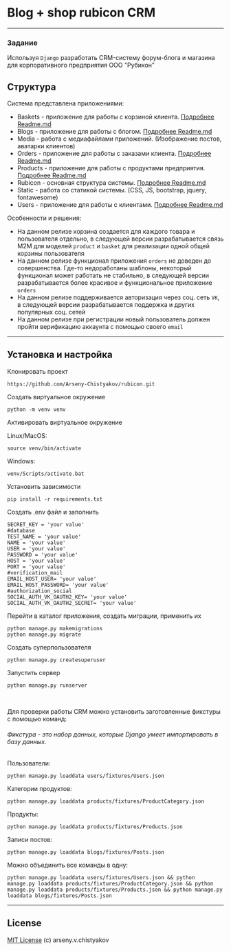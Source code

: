 # Blog + shop rubicon CRM

---

### Задание

Используя `Django` разработать CRM-систему форум-блога и магазина для корпоративного предприятия ООО "Рубикон"</br>

## Структура

Система представлена приложениями:

- Baskets - приложение для работы с корзиной клиента. [Подробнее Readme.md](baskets/Readme.md)
- Blogs - приложение для работы с блогом. [Подробнее Readme.md](blogs/Readme.md)
- Media - работа с медиафайлами приложений. (Изображение постов, аватарки клиентов)
- Orders - приложение для работы с заказами клиента. [Подробнее Readme.md](orders/Readme.md)
- Products - приложение для работы с продуктами предприятия. [Подробнее Readme.md](products/Readme.md)
- Rubicon - основная структура системы. [Подробнее Readme.md](rubicon/Readme.md)
- Static - работа со статикой системы. (CSS, JS, bootstrap, jquery, fontawesome)
- Users - приложение для работы c клиентами. [Подробнее Readme.md](users/Readme.md)

Особенности и решения:

- На данном релизе корзина создается для каждого товара и пользователя отдельно, в следующей версии разрабатывается
  связь M2M для моделей `product` и `basket` для реализации одной общей корзины пользователя
- На данном релизе функционал приложения `orders` не доведен до совершенства. Где-то недоработаны шаблоны, некоторый
  функционал может работать не стабильно, в следующей версии разрабатывается более красивое и функциональное приложение
  `orders`
- На данном релизе поддерживается авторизация через соц. сеть `VK`, в следующей версии разрабатывается поддержка и
  других популярных соц. сетей
- На данном релизе при регистрации новый пользователь должен пройти верификацию аккаунта с помощью своего `email`

---

## Установка и настройка

Клонировать проект

```
https://github.com/Arseny-Chistyakov/rubicon.git
```

Создать виртуальное окружение

```
python -m venv venv
```

Активировать виртуальное окружение<br>

Linux/MacOS:

```
source venv/bin/activate
```

Windows:

```
venv/Scripts/activate.bat     
```

Установить зависимости

```
pip install -r requirements.txt
```

Создать .env файл и заполнить

```
SECRET_KEY = 'your value'
#database
TEST_NAME = 'your value'
NAME = 'your value'
USER = 'your value'
PASSWORD = 'your value'
HOST = 'your value'
PORT = 'your value'
#verification_mail
EMAIL_HOST_USER= 'your value'
EMAIL_HOST_PASSWORD= 'your value'
#authorization_social
SOCIAL_AUTH_VK_OAUTH2_KEY= 'your value'
SOCIAL_AUTH_VK_OAUTH2_SECRET= 'your value'
```

Перейти в каталог приложения, создать миграции, применить их

```
python manage.py makemigrations
python manage.py migrate
```

Создать суперпользователя

```
python manage.py createsuperuser
```

Запустить сервер

```
python manage.py runserver
```
<br>

Для проверки работы CRM можно установить заготовленные фикстуры c помощью команд:
###### Фикстура - это набор данных, которые Django умеет импортировать в базу данных.
Пользователи:
```
python manage.py loaddata users/fixtures/Users.json 
```
Категории продуктов:
```
python manage.py loaddata products/fixtures/ProductCategory.json 
```
Продукты:
```
python manage.py loaddata products/fixtures/Products.json 
```
Записи постов:
```
python manage.py loaddata blogs/fixtures/Posts.json
```
Можно объединить все команды в одну:
```
python manage.py loaddata users/fixtures/Users.json && python manage.py loaddata products/fixtures/ProductCategory.json && python manage.py loaddata products/fixtures/Products.json && python manage.py loaddata blogs/fixtures/Posts.json
```

---

## License

[MIT License](LICENSE.md) (c) arseny.v.chistyakov